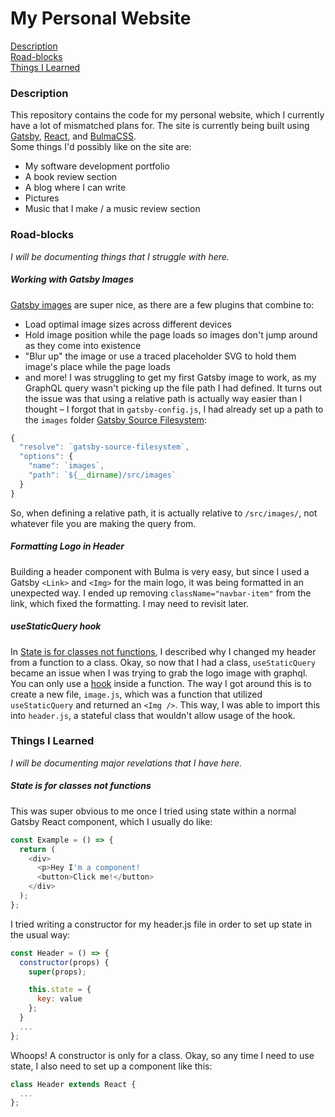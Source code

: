 # My Personal Website

[Description](#description)\
[Road-blocks](#road-blocks)\
[Things I Learned](#things-i-learned)

### Description

This repository contains the code for my personal website, which I currently have a lot of mismatched plans for. The site is currently being built using [Gatsby](https://www.gatsbyjs.org/), [React](https://reactjs.org/), and [BulmaCSS](https://bulma.io/).\
Some things I'd possibly like on the site are:

- My software development portfolio
- A book review section
- A blog where I can write
- Pictures
- Music that I make / a music review section

### Road-blocks

_I will be documenting things that I struggle with here._

##### Working with Gatsby Images

[Gatsby images](https://www.gatsbyjs.org/docs/working-with-images/) are super nice, as there are a few plugins that combine to:

- Load optimal image sizes across different devices
- Hold image position while the page loads so images don't jump around as they come into existence
- "Blur up" the image or use a traced placeholder SVG to hold them image's place while the page loads
- and more!
  I was struggling to get my first Gatsby image to work, as my GraphQL query wasn't picking up the file path I had defined. It turns out the issue was that using a relative path is actually way easier than I thought – I forgot that in `gatsby-config.js`, I had already set up a path to the `images` folder [Gatsby Source Filesystem](https://www.gatsbyjs.org/packages/gatsby-source-filesystem/):

```js
{
  "resolve": `gatsby-source-filesystem`,
  "options": {
    "name": `images`,
    "path": `${__dirname}/src/images`
  }
}
```

So, when defining a relative path, it is actually relative to `/src/images/`, not whatever file you are making the query from.

##### Formatting Logo in Header

Building a header component with Bulma is very easy, but since I used a Gatsby `<Link>` and `<Img>` for the main logo, it was being formatted in an unexpected way. I ended up removing `className="navbar-item"` from the link, which fixed the formatting. I may need to revisit later.

##### useStaticQuery hook

In [State is for classes not functions](#state-is-for-classes-not-functions), I described why I changed my header from a function to a class. Okay, so now that I had a class, `useStaticQuery` became an issue when I was trying to grab the logo image with graphql. You can only use a [hook](https://reactjs.org/docs/hooks-intro.html) inside a function. The way I got around this is to create a new file, `image.js`, which was a function that utilized `useStaticQuery` and returned an `<Img />`. This way, I was able to import this into `header.js`, a stateful class that wouldn't allow usage of the hook.

### Things I Learned

_I will be documenting major revelations that I have here._

##### State is for classes not functions

This was super obvious to me once I tried using state within a normal Gatsby React component, which I usually do like:

```js
const Example = () => {
  return (
    <div>
      <p>Hey I'm a component!
      <button>Click me!</button>
    </div>
  );
};
```

I tried writing a constructor for my header.js file in order to set up state in the usual way:

```js
const Header = () => {
  constructor(props) {
    super(props);

    this.state = {
      key: value
    };
  }
  ...
};
```

Whoops! A constructor is only for a class. Okay, so any time I need to use state, I also need to set up a component like this:

```js
class Header extends React {
  ...
};
```

